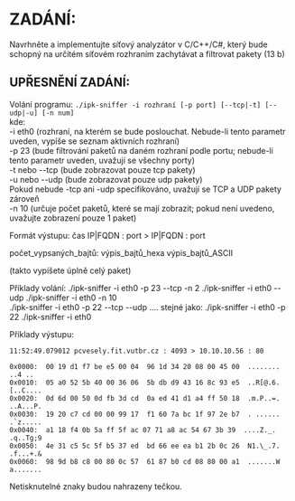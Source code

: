 # ZADÁNÍ:
Navrhněte a implementujte síťový analyzátor v C/C++/C#, který bude schopný na určitém síťovém rozhraním zachytávat a filtrovat pakety (13 b) 

## UPŘESNĚNÍ ZADÁNÍ:
Volání programu:
`./ipk-sniffer -i rozhraní [-p ­­port] [--tcp|-t] [--udp|-u] [-n num]`\
kde:\
-i eth0 (rozhraní, na kterém se bude poslouchat. Nebude-li tento parametr uveden, vypíše se seznam aktivních rozhraní)\
-p 23 (bude filtrování paketů na daném rozhraní podle portu; nebude-li tento parametr uveden, uvažují se všechny porty)\
-t nebo --tcp (bude zobrazovat pouze tcp pakety)\
-u nebo --udp (bude zobrazovat pouze udp pakety)\
Pokud nebude -tcp ani -udp specifikováno, uvažují se TCP a UDP pakety zároveň\
-n 10 (určuje počet paketů, které se mají zobrazit; pokud není uvedeno, uvažujte zobrazení pouze 1 paket)

Formát výstupu:
čas IP|FQDN : port > IP|FQDN : port

počet_vypsaných_bajtů:  výpis_bajtů_hexa výpis_bajtů_ASCII

(takto vypíšete úplně celý paket)

Příklady volání:
./ipk-sniffer -i eth0 -p 23 --tcp -n 2
./ipk-sniffer -i eth0 --udp
./ipk-sniffer -i eth0 -n 10      
./ipk-sniffer -i eth0 -p 22 --tcp --udp   .... stejné jako:
./ipk-sniffer -i eth0 -p 22
./ipk-sniffer -i eth0

Příklady výstupu:
```
11:52:49.079012 pcvesely.fit.vutbr.cz : 4093 > 10.10.10.56 : 80

0x0000:  00 19 d1 f7 be e5 00 04  96 1d 34 20 08 00 45 00  ........ ..4 ..
0x0010:  05 a0 52 5b 40 00 36 06  5b db d9 43 16 8c 93 e5  ..R[@.6. [..C....
0x0020:  0d 6d 00 50 0d fb 3d cd  0a ed 41 d1 a4 ff 50 18  .m.P..=. ..A...P.
0x0030:  19 20 c7 cd 00 00 99 17  f1 60 7a bc 1f 97 2e b7  . ...... .`z.....
0x0040:  a1 18 f4 0b 5a ff 5f ac 07 71 a8 ac 54 67 3b 39  ....Z._. .q..Tg;9
0x0050:  4e 31 c5 5c 5f b5 37 ed  bd 66 ee ea b1 2b 0c 26  N1.\_.7. .f...+.&
0x0060:  98 9d b8 c8 00 80 0c 57  61 87 b0 cd 08 80 00 a1  .......W a.......
```
Netisknutelné znaky budou nahrazeny tečkou.
